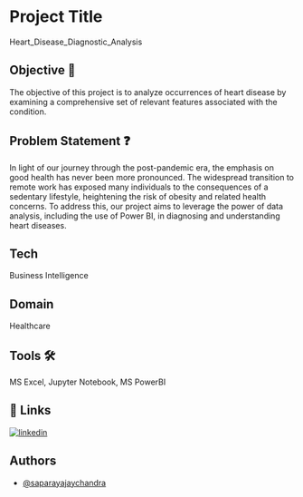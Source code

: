 






# Project Title
Heart_Disease_Diagnostic_Analysis

## Objective 🎯

The objective of this project is to analyze occurrences of heart disease by examining a comprehensive set of relevant features associated with the condition.

## Problem Statement ❓

In light of our journey through the post-pandemic era, the emphasis on good health has never been more pronounced. The widespread transition to remote work has exposed many individuals to the consequences of a sedentary lifestyle, heightening the risk of obesity and related health concerns. To address this, our project aims to leverage the power of data analysis, including the use of Power BI, in diagnosing and understanding heart diseases.

## Tech
Business Intelligence

## Domain
Healthcare

## Tools 🛠
MS Excel, Jupyter Notebook, MS PowerBI





## 🔗 Links
[![linkedin](https://img.shields.io/badge/linkedin-0A66C2?style=for-the-badge&logo=linkedin&logoColor=white)]([https://www.linkedin.com/](https://www.linkedin.com/feed/update/urn:li:activity:7106882276143075328/))



## Authors

- [@saparayajaychandra](https://github.com/saparayajaychandra)

